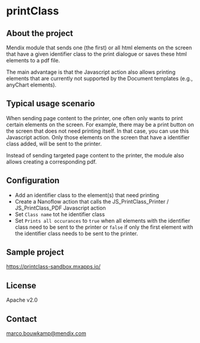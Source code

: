 # printClass

## About the project ##
Mendix module that sends one (the first) or all html elements on the screen that have a given identifier class to the print dialogue or saves these html elements to a pdf file.

The main advantage is that the Javascript action also allows printing elements that are currently not supported by the Document templates (e.g., anyChart elements).

## Typical usage scenario ##
When sending page content to the printer, one often only wants to print certain elements on the screen. For example, there may be a print button on the screen that does not need printing itself. In that case, you can use this Javascript action. Only those elements on the screen that have a identifier class added, will be sent to the printer.

Instead of sending targeted page content to the printer, the module also allows creating a corresponding pdf.

## Configuration ##
* Add an identifier class to the element(s) that need printing
* Create a Nanoflow action that calls the JS_PrintClass_Printer / JS_PrintClass_PDF Javascript action
* Set `Class name` tot he identifier class
* Set `Prints all occurances` to `true` when all elements with the identifier class need to be sent to the printer or `false` if only the first element with the identifier class needs to be sent to the printer.

## Sample project ##
https://printclass-sandbox.mxapps.io/

## License
Apache v2.0

## Contact
marco.bouwkamp@mendix.com
